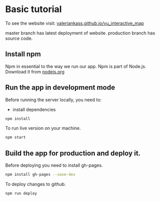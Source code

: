 # Basic tutorial

To see the website visit: [valeriankass.github.io/vu_interactive_map](http://valeriankass.github.io/VU_Interactive_map/)

master branch has latest deployment of website. production branch has source code.

## Install npm

Npm in essential to the way we run our app. Npm is part of Node.js. Download it from [nodejs.org](https://nodejs.org/en/download/)

## Run the app in development mode

Before running the server locally, you need to:
- install dependencies
```bash
npm install
```

To run live version on your machine.
```bash
npm start
```

## Build the app for production and deploy it.

Before deploying you need to install gh-pages.
```bash
npm install gh-pages --save-dev
```

To deploy changes to github.
```bash
npm run deploy
```
